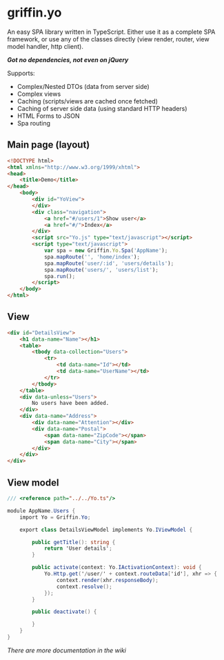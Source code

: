# griffin.yo

An easy SPA library written in TypeScript. Either use it as a complete SPA framework, or use any of the classes directly (view render, router, view model handler, http client).

***Got no dependencies, not even on jQuery***

Supports:

* Complex/Nested DTOs (data from server side)
* Complex views
* Caching (scripts/views are cached once fetched)
* Caching of server side data (using standard HTTP headers)
* HTML Forms to JSON 
* Spa routing


## Main page (layout)

```html
<!DOCTYPE html>
<html xmlns="http://www.w3.org/1999/xhtml">
<head>
    <title>Demo</title>
</head>
    <body>
        <div id="YoView">
        </div>
        <div class="navigation">
            <a href="#/users/1">Show user</a>
            <a href="#/">Index</a>
        </div>
        <script src="Yo.js" type="text/javascript"></script>
        <script type="text/javascript">
            var spa = new Griffin.Yo.Spa('AppName');
            spa.mapRoute('', 'home/index');
            spa.mapRoute('user/:id', 'users/details');
            spa.mapRoute('users/', 'users/list');
            spa.run();
        </script>
    </body>
</html>
```

## View

```html
<div id="DetailsView">
    <h1 data-name="Name"></h1>
    <table>
        <tbody data-collection="Users">
            <tr>
                <td data-name="Id"></td>
                <td data-name="UserName"></td>
            </tr>
        </tbody>
    </table>
    <div data-unless="Users">
        No users have been added.
    </div>
    <div data-name="Address">
        <div data-name="Attention"></div>
        <div data-name="Postal">
            <span data-name="ZipCode"></span>
            <span data-name="City"></span>
        </div>
    </div>
</div>
```

## View model

```c#
/// <reference path="../../Yo.ts"/> 

module AppName.Users {
    import Yo = Griffin.Yo;

    export class DetailsViewModel implements Yo.IViewModel {

        public getTitle(): string {
            return 'User details';
        }

        public activate(context: Yo.IActivationContext): void {
            Yo.Http.get('/user/' + context.routeData['id'], xhr => {
                context.render(xhr.responseBody);
                context.resolve();
            });
        }

        public deactivate() {

        }
    }    
}
```


*There are more documentation in the wiki*
